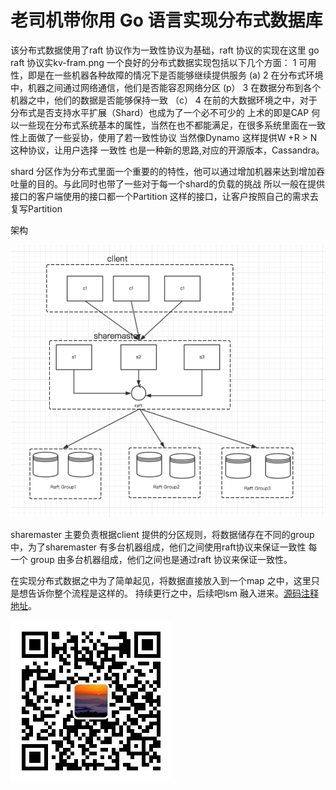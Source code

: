 # 老司机带你用 Go 语言实现分布式数据库

该分布式数据使用了raft 协议作为一致性协议为基础，raft 协议的实现在这里 go raft 协议实kv-fram.png
一个良好的分布式数据实现包括以下几个方面：
    1 可用性，即是在一些机器各种故障的情况下是否能够继续提供服务   (a)
    2 在分布式环境中，机器之间通过网络通信，他们是否能容忍网络分区  (p）
    3 在数据分布到各个机器之中，他们的数据是否能够保持一致        （c）
    4 在前的大数据环境之中，对于分布式是否支持水平扩展（Shard）也成为了一个必不可少的
上术的即是CAP 何以一些现在分布式系统基本的属性，当然在也不都能满足，在很多系统里面在一致性上面做了一些妥协，使用了若一致性协议
当然像Dynamo 这样提供W +R > N 这种协议，让用户选择 一致性 也是一种新的思路,对应的开源版本，Cassandra。

shard
    分区作为分布式里面一个重要的的特性，他可以通过增加机器来达到增加吞吐量的目的。与此同时也带了一些对于每一个shard的负载的挑战
  所以一般在提供接口的客户端使用的接口都一个Partition 这样的接口，让客户按照自己的需求去复写Partition

架构

![分布式数据库架构](../../img/kv-fram.png)



sharemaster 主要负责根据client 提供的分区规则，将数据储存在不同的group 中，为了sharemaster 有多台机器组成，他们之间使用raft协议来保证一致性
每一个 group 由多台机器组成，他们之间也是通过raft 协议来保证一致性。

在实现分布式数据之中为了简单起见，将数据直接放入到一个map 之中，这里只是想告诉你整个流程是这样的。
持续更行之中，后续吧lsm 融入进来。[源码注释地址](https://github.com/happyer/distributed-computing)。


![公众号](../../img/qc.jpg)





    

    

